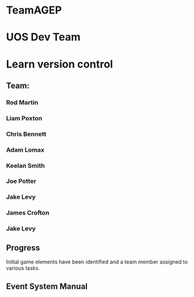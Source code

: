 # TeamAGEP
# UOS Dev Team
# Learn version control

## Team:
### Rod Martin
### Liam Poxton
### Chris Bennett
### Adam Lomax
### Keelan Smith
### Joe Potter
### Jake Levy
### James Crofton
### Jake Levy

## Progress
Initial game elements have been identified and a team member assigned to various tasks.

## Event System Manual